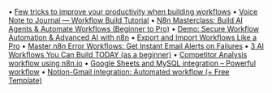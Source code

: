 • [Few tricks to improve your productivity when building workflows](https://community.n8n.io/t/few-tricks-to-improve-your-productivity-when-building-workflows)
• [Voice Note to Journal — Workflow Build Tutorial](https://community.n8n.io/t/voice-note-to-journal-workflow-build-tutorial)
• [N8n Masterclass: Build AI Agents & Automate Workflows (Beginner to Pro)](https://community.n8n.io/t/n8n-masterclass-build-ai-agents-automate-workflows-beginner-to-pro)
• [Demo: Secure Workflow Automation & Advanced AI with n8n](https://community.n8n.io/t/demo-secure-workflow-automation-advanced-ai-with-n8n)
• [Export and Import Workflows Like a Pro](https://community.n8n.io/t/export-and-import-workflows-like-a-pro)
• [Master n8n Error Workflows: Get Instant Email Alerts on Failures](https://community.n8n.io/t/master-n8n-error-workflows-get-instant-email-alerts-on-failures)
• [3 AI Workflows You Can Build TODAY (as a beginner)](https://community.n8n.io/t/3-ai-workflows-you-can-build-today-as-a-beginner)
• [Competitor Analysis workflow using n8n.io](https://community.n8n.io/t/competitor-analysis-workflow-using-n8n-io)
• [Google Sheets and MySQL integration – Powerful workflow](https://community.n8n.io/t/google-sheets-and-mysql-integration-powerful-workflow)
• [Notion-Gmail integration: Automated workflow (+ Free Template)](https://community.n8n.io/t/notion-gmail-integration-automated-workflow-free-template)
